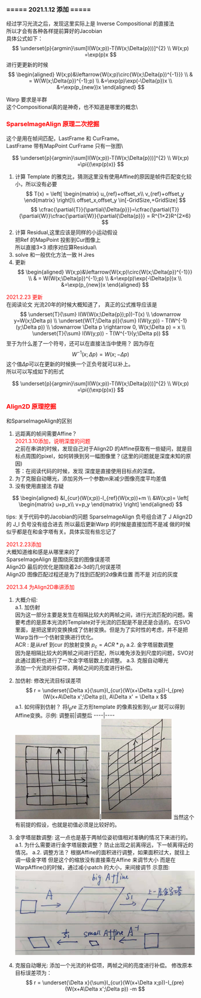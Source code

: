 <!--
 * @Author: Liu Weilong
 * @Date: 2021-01-04 09:16:13
 * @LastEditors: Liu Weilong
 * @LastEditTime: 2021-07-06 16:21:43
 * @FilePath: /Codes/31. orb_slam_related/YGZ/doc/Theory.md
 * @Description: 
-->

### ===== 2021.1.12 添加 =====
经过学习光流之后，发现这里实际上是 Inverse Compositional 的直接法<br>
所以才会有各种各样提前算好的Jacobian<br>
具体公式如下：<br>
$$
    \underset{p}{argmin}\sum[I(W(x;p))-T(W(x;\Delta{p}))]^{2}
    \\
    W(x;p) =\exp(p)x
$$
进行更更新的时候
$$
    \begin{aligned}
    W(x;p)&\leftarrow{W(x;p)\circ{W(x;\Delta{p})^{-1}}}  
    \\
    & = W(W(x;\Delta{p})^{-1};p)  
    \\   
    &=\exp(p)\exp(-\Delta{p})x
    \\
    &=\exp(p_{new})x
    \end{aligned}
$$

Warp 要求是半群<br>
这个Compositional真的是神奇，也不知道是哪里的概念\



### <font color = "Red">SparseImageAlign 原理二次挖掘</font>
这个是用在帧间匹配，LastFrame 和 CurFrame。\
LastFrame 带有MapPoint CurFrame 只有一张图\

$$
    \underset{p}{argmin}\sum[I(W(x;p))-T(W(x;\Delta{p}))]^{2}
    \\
    W(x;p) =\pi{(\exp(p)x)}
$$
1. 计算 Template 的雅克比，猜测这里没有使用Affine的原因是帧件匹配变化较小，所以没有必要
$$
    T(x) = \left[
        \begin{matrix}
        u_{ref}+offset_x\\
        v_{ref}+offset_y
        \end{matrix}
        \right]\\
    offset_x,offset_y \in[-GridSize,+GridSize]
$$
$$
    \cfrac{\partial{T}}{\partial{\Delta{p}}}=\cfrac{\partial{T}}{\partial{W}}\cfrac{\partial{W}}{\partial{\Delta{p}}} = R^{1×2}R^{2×6}
$$
2. 计算 Residual,这里应该是同样的小运动假设\
   把Ref 的MapPoint 投影到Cur图像上\
   所以直接3×3 顺序对应算Residual\
3. solve 和一般优化方法一致  H Jres
4. 更新
   $$
    \begin{aligned}
    W(x;p)&\leftarrow{W(x;p)\circ{W(x;\Delta{p})^{-1}}}  
    \\
    & = W(W(x;\Delta{p})^{-1};p)  
    \\   
    &=\exp(p)\exp(-\Delta{p})x
    \\
    &=\exp(p_{new})x
    \end{aligned}
$$

<font color = "Red">2021.2.23 更新</font><br>
在阅读论文 光流20年的时候大概知道了，
真正的公式推导应该是
$$
    \underset{T}{\sum} I(W(W(x;\Delta{p});p))-T(x)
\\
\downarrow y=W(x;\Delta p)
\\
\underset{W(T;\Delta p)}{\sum} I(W(y;p)) - T(W^{-1}(y;\Delta p))
\\
\downarrow \Delta p \rightarrow 0, W(x;\Delta p) = x
\\
\underset{T}{\sum} I(W(y;p)) - T(W^{-1}(y;\Delta p)) 
$$
至于为什么差了一个符号，还可以在直接法当中使用？
因为存在
$$
    W^{-1}(x;\Delta p) = W(x;-\Delta p)
$$
这个值$\Delta p$可以在更新的时候换一个正负号就可以补上。<br>
所以可以写成如下的形式

$$
    \underset{p}{argmin}\sum[I(W(x;p))-T(W(x;\Delta{p}))]^{2}
    \\
    W(x;p) =\pi{(\exp(p)x)}
$$


### <font color="Red">Align2D 原理挖掘</font>
和SparseImageAlign的区别
1. 远距离的帧间需要Affine？<br>
   <font color="Red">2021.3.10添加，说明深度的问题</font><br>
   之前在串讲的时候，发现自己对于Align2D 的Affine获取有一些疑问，就是目标点周围的pixel，如何转换到另一幅图像里？(这里的问题就是深度未知的原因)<br>
   答：在阅读代码的时候，发现 深度是直接使用目标点的深度。
2. 为了克服自动曝光，添加另外一个参数m来减少图像亮度平均差值
3. 没有使用直接法 存疑

$$
\begin{aligned}
    &I_{cur}(W(x;p))-I_{ref}(W(x;p))+m
    \\
    &W(x;p)=
    \left[
    \begin{matrix}
        u+p_x\\
        v+p_y
    \end{matrix}
    \right]
\end{aligned}
$$

tips: 关于代码中的Jacobian的问题 SparseImageAlign 负号组合进了 J
Align2D 的 J_I 负号没有组合进去 所以最后更新Warp 的时候是直接加而不是减
做的时候似乎都是在和金字塔有关。具体实现有些忘记了<br>

<font color = "Red">2021.2.23添加</font><br>
大概知道维和感是从哪里来的了<br>
SparseImageAlign 是围绕灰度的图像误差项<br>
Align2D 最后的优化是围绕着2d-3d的几何误差项<br>
Align2D 图像匹配过程还是为了找到匹配的2d像素位置 而不是 对应的灰度


<font color="Red">2021.3.4 为Align2D串讲添加</font><br>
1. 大概介绍:<br>
   a.1. 加仿射<br>
    因为这一部分主要是发生在相隔比较大的两帧之间，进行光流匹配的问题。需要考虑的是原本光流的Template对于光流的匹配是不是还是合适的。在SVO里面，是把这里的变换换成了仿射变换。但是为了实时性的考虑，并不是把Warp当作一个仿射变换进行优化。<br>
    ACR : 是从ref 到cur 的放射变换 $p_c = ACR * p_r$ 
   a.2. 金字塔层数调整<br>
   因为是相隔比较大的两帧之间进行匹配，所以难免涉及到尺度的问题，SVO对此通过面积也进行了一次金字塔层数上的调整。
   a.3. 克服自动曝光<br>
   添加一个光流的补偿项，两帧之间的亮度进行补偿。

2. 加仿射:
   修改光流目标误差项<br>
   $$
    r = \underset{\Delta x}{\sum}I_{cur}(W(x+\Delta x;p))-I_{pre}(W(x+A\Delta x';\Delta p)),
    A\Delta x' = \Delta x
   $$
   a.1. 如何得到仿射？
   将$I_pre$ 正方形template 的像素投影到$I_cur$ 就可以得到Affine变换。示例:
   调整前|调整后
   ----|----
   ![](../pic/2.png)|![](../pic/3.png)
   当然这个有前提的假设，也就是初值必须是比较好的。

3. 金字塔层数调整:
   这一点也是基于两帧位姿初值相对准确的情况下来进行的。
   a.1. 为什么需要进行金字塔层数调整？
   防止出现之前离得远，下一帧离得近的情况。
   a.2. 调整方法？
   根据Affine的面积进行调整，如果面积过大，就往上调一级金字塔
   但是这个的缩放没有直接乘在Affine 来调节大小
   而是在WarpAffine()的时候，通过减小patch 的大小，来间接调节
   示意图:
   ![](../pic/4.png)

4. 克服自动曝光:
   添加一个光流的补偿项，两帧之间的亮度进行补偿。
   修改原本目标误差项为：
   $$
    r = \underset{\Delta x}{\sum}I_{cur}(W(x+\Delta x;p))-I_{pre}(W(x+A\Delta x';\Delta p)) -m
   $$


   












